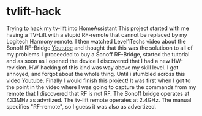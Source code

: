 # tvlift-hack
Trying to hack my tv-lift into HomeAssistant
This project started with me having a TV-Lift with a stupid RF-remote that cannot be replaced by my Logitech Harmony remote. I then watched Level1Techs video about the Sonoff RF-Bridge [Youtube](https://www.youtube.com/watch?v=Si2vt6fCTUY) and thought that this was the solutioon to all of my problems. I proceeded to buy a Sonoff RF-Bridge, started the tutorial and as soon as I opened the device I discovered that I had a new HW-revision. HW-hacking of this kind was way above my skill level. I got annoyed, and forgot about the whole thing.
Until i stumbled across this video [Youtube](https://youtu.be/k-FLN1cM4jk?si=Mh5JG8W0j0KNtHbd). Finally I would finish this project!
It was first when I got to the point in the video where I was going to capture the commands from my remote that I discovered that RF is not RF. The Sonoff bridge operates at 433MHz as advrtized. The tv-lift remote operates at 2.4GHz. The manual specifies "RF-remote", so I guess it was also as advertized.


